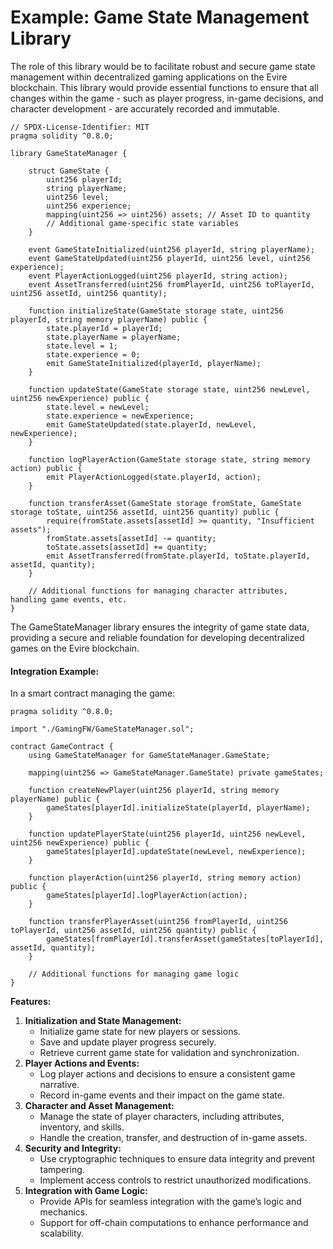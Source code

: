 # Example: Game State Management Library

The role of this library would be to facilitate robust and secure game state management within decentralized gaming applications on the Evire blockchain. This library would provide essential functions to ensure that all changes within the game - such as player progress, in-game decisions, and character development - are accurately recorded and immutable.

```solidity
// SPDX-License-Identifier: MIT
pragma solidity ^0.8.0;

library GameStateManager {
    
    struct GameState {
        uint256 playerId;
        string playerName;
        uint256 level;
        uint256 experience;
        mapping(uint256 => uint256) assets; // Asset ID to quantity
        // Additional game-specific state variables
    }
    
    event GameStateInitialized(uint256 playerId, string playerName);
    event GameStateUpdated(uint256 playerId, uint256 level, uint256 experience);
    event PlayerActionLogged(uint256 playerId, string action);
    event AssetTransferred(uint256 fromPlayerId, uint256 toPlayerId, uint256 assetId, uint256 quantity);
    
    function initializeState(GameState storage state, uint256 playerId, string memory playerName) public {
        state.playerId = playerId;
        state.playerName = playerName;
        state.level = 1;
        state.experience = 0;
        emit GameStateInitialized(playerId, playerName);
    }
    
    function updateState(GameState storage state, uint256 newLevel, uint256 newExperience) public {
        state.level = newLevel;
        state.experience = newExperience;
        emit GameStateUpdated(state.playerId, newLevel, newExperience);
    }
    
    function logPlayerAction(GameState storage state, string memory action) public {
        emit PlayerActionLogged(state.playerId, action);
    }
    
    function transferAsset(GameState storage fromState, GameState storage toState, uint256 assetId, uint256 quantity) public {
        require(fromState.assets[assetId] >= quantity, "Insufficient assets");
        fromState.assets[assetId] -= quantity;
        toState.assets[assetId] += quantity;
        emit AssetTransferred(fromState.playerId, toState.playerId, assetId, quantity);
    }
    
    // Additional functions for managing character attributes, handling game events, etc.
}

```

The GameStateManager library ensures the integrity of game state data, providing a secure and reliable foundation for developing decentralized games on the Evire blockchain.

#### **Integration Example:**

In a smart contract managing the game:

```solidity
pragma solidity ^0.8.0;

import "./GamingFW/GameStateManager.sol";

contract GameContract {
    using GameStateManager for GameStateManager.GameState;
    
    mapping(uint256 => GameStateManager.GameState) private gameStates;

    function createNewPlayer(uint256 playerId, string memory playerName) public {
        gameStates[playerId].initializeState(playerId, playerName);
    }

    function updatePlayerState(uint256 playerId, uint256 newLevel, uint256 newExperience) public {
        gameStates[playerId].updateState(newLevel, newExperience);
    }

    function playerAction(uint256 playerId, string memory action) public {
        gameStates[playerId].logPlayerAction(action);
    }

    function transferPlayerAsset(uint256 fromPlayerId, uint256 toPlayerId, uint256 assetId, uint256 quantity) public {
        gameStates[fromPlayerId].transferAsset(gameStates[toPlayerId], assetId, quantity);
    }
    
    // Additional functions for managing game logic
}

```

**Features:**

1. **Initialization and State Management:**
   * Initialize game state for new players or sessions.
   * Save and update player progress securely.
   * Retrieve current game state for validation and synchronization.
2. **Player Actions and Events:**
   * Log player actions and decisions to ensure a consistent game narrative.
   * Record in-game events and their impact on the game state.
3. **Character and Asset Management:**
   * Manage the state of player characters, including attributes, inventory, and skills.
   * Handle the creation, transfer, and destruction of in-game assets.
4. **Security and Integrity:**
   * Use cryptographic techniques to ensure data integrity and prevent tampering.
   * Implement access controls to restrict unauthorized modifications.
5. **Integration with Game Logic:**
   * Provide APIs for seamless integration with the game’s logic and mechanics.
   * Support for off-chain computations to enhance performance and scalability.

